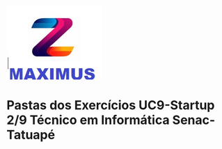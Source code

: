 ![maximus](https://github.com/Maxswell-MSD/Pasta-atividades/blob/main/Imagem/Maximus.jpg)
<br>
# Pastas dos Exercícios __UC9-Startup 2/9__ Técnico em Informática Senac-Tatuapé






